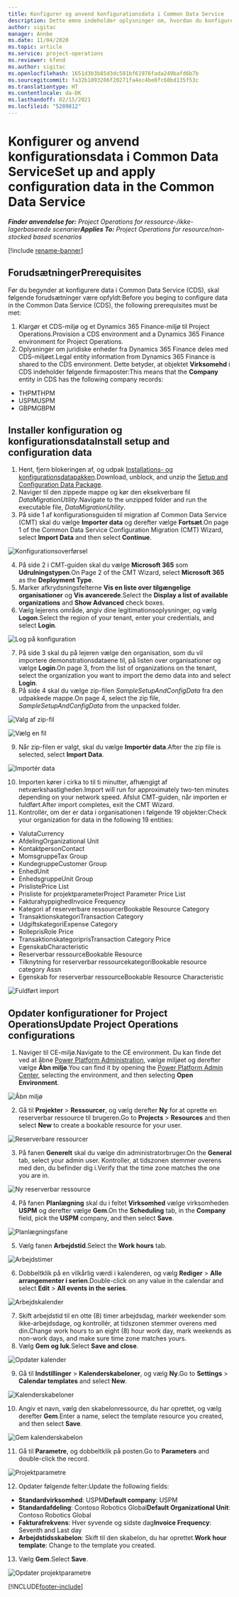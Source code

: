 ```yaml
---
title: Konfigurer og anvend konfigurationsdata i Common Data Service
description: Dette emne indeholder oplysninger om, hvordan du konfigurerer og anvender demonstrationskonfiguration og konfigurationsdata i Project Operations.
author: sigitac
manager: Annbe
ms.date: 11/04/2020
ms.topic: article
ms.service: project-operations
ms.reviewer: kfend
ms.author: sigitac
ms.openlocfilehash: 1651d3b3b85d3dc581bf61976fada249bafd6b7b
ms.sourcegitcommit: fa32b1893286f20271fa4ec4be8fc68bd135f53c
ms.translationtype: HT
ms.contentlocale: da-DK
ms.lasthandoff: 02/15/2021
ms.locfileid: "5289812"
---
```

# <a name="set-up-and-apply-configuration-data-in-the-common-data-service"></a><span data-ttu-id="d461a-103">Konfigurer og anvend konfigurationsdata i Common Data Service</span><span class="sxs-lookup"><span data-stu-id="d461a-103">Set up and apply configuration data in the Common Data Service</span></span> 

<span data-ttu-id="d461a-104">_**Finder anvendelse for:** Project Operations for ressource-/ikke-lagerbaserede scenarier_</span><span class="sxs-lookup"><span data-stu-id="d461a-104">_**Applies To:** Project Operations for resource/non-stocked based scenarios_</span></span>

[!include [rename-banner](~/includes/cc-data-platform-banner.md)]

## <a name="prerequisites"></a><span data-ttu-id="d461a-105">Forudsætninger</span><span class="sxs-lookup"><span data-stu-id="d461a-105">Prerequisites</span></span>

<span data-ttu-id="d461a-106">Før du begynder at konfigurere data i Common Data Service (CDS), skal følgende forudsætninger være opfyldt:</span><span class="sxs-lookup"><span data-stu-id="d461a-106">Before you beging to configure data in the Common Data Service (CDS), the following prerequisites must be met:</span></span>

1.  <span data-ttu-id="d461a-107">Klargør et CDS-miljø og et Dynamics 365 Finance-miljø til Project Operations.</span><span class="sxs-lookup"><span data-stu-id="d461a-107">Provision a CDS environment and a Dynamics 365 Finance environment for Project Operations.</span></span>
2.  <span data-ttu-id="d461a-108">Oplysninger om juridiske enheder fra Dynamics 365 Finance deles med CDS-miljøet.</span><span class="sxs-lookup"><span data-stu-id="d461a-108">Legal entity information from Dynamics 365 Finance is shared to the CDS environment.</span></span> <span data-ttu-id="d461a-109">Dette betyder, at objektet **Virksomehd** i CDS indeholder følgende firmaposter:</span><span class="sxs-lookup"><span data-stu-id="d461a-109">This means that the **Company** entity in CDS has the following company records:</span></span>
  - <span data-ttu-id="d461a-110">THPM</span><span class="sxs-lookup"><span data-stu-id="d461a-110">THPM</span></span>
  - <span data-ttu-id="d461a-111">USPM</span><span class="sxs-lookup"><span data-stu-id="d461a-111">USPM</span></span>
  - <span data-ttu-id="d461a-112">GBPM</span><span class="sxs-lookup"><span data-stu-id="d461a-112">GBPM</span></span>

## <a name="install-setup-and-configuration-data"></a><span data-ttu-id="d461a-113">Installer konfiguration og konfigurationsdata</span><span class="sxs-lookup"><span data-stu-id="d461a-113">Install setup and configuration data</span></span>

1. <span data-ttu-id="d461a-114">Hent, fjern blokeringen af, og udpak [Installations- og konfigurationsdatapakken](https://download.microsoft.com/download/1/3/4/1349369c-6209-42b7-b3b4-5be0e67cacd8/ProjOpsSampleSetupData-%20Integrated%20UR1.zip).</span><span class="sxs-lookup"><span data-stu-id="d461a-114">Download, unblock, and unzip the [Setup and Configuration Data Package](https://download.microsoft.com/download/1/3/4/1349369c-6209-42b7-b3b4-5be0e67cacd8/ProjOpsSampleSetupData-%20Integrated%20UR1.zip).</span></span>
2. <span data-ttu-id="d461a-115">Naviger til den zippede mappe og kør den eksekverbare fil *DataMigrationUtility*.</span><span class="sxs-lookup"><span data-stu-id="d461a-115">Navigate to the unzipped folder and run the executable file, *DataMigrationUtility*.</span></span>
3. <span data-ttu-id="d461a-116">På side 1 af konfigurationsguiden til migration af Common Data Service (CMT) skal du vælge **Importer data** og derefter vælge **Fortsæt**.</span><span class="sxs-lookup"><span data-stu-id="d461a-116">On page 1 of the Common Data Service Configuration Migration (CMT) Wizard, select **Import Data** and then select **Continue**.</span></span>

![Konfigurationsoverførsel](./media/1ConfigurationMigration.png)

4. <span data-ttu-id="d461a-118">På side 2 i CMT-guiden skal du vælge **Microsoft 365** som **Udrulningstypen**.</span><span class="sxs-lookup"><span data-stu-id="d461a-118">On Page 2 of the CMT Wizard, select **Microsoft 365** as the **Deployment Type**.</span></span>
5. <span data-ttu-id="d461a-119">Marker afkrydsningsfelterne **Vis en liste over tilgængelige organisationer** og **Vis avancerede**.</span><span class="sxs-lookup"><span data-stu-id="d461a-119">Select the **Display a list of available organizations** and **Show Advanced** check boxes.</span></span>
6. <span data-ttu-id="d461a-120">Vælg lejerens område, angiv dine legitimationsoplysninger, og vælg **Logon**.</span><span class="sxs-lookup"><span data-stu-id="d461a-120">Select the region of your tenant, enter your credentials, and select **Login**.</span></span>

![Log på konfiguration](./media/2ConfigurationSignin.png)

7. <span data-ttu-id="d461a-122">På side 3 skal du på lejeren vælge den organisation, som du vil importere demonstrationsdataene til, på listen over organisationer og vælge **Login**.</span><span class="sxs-lookup"><span data-stu-id="d461a-122">On page 3, from the list of organizations on the tenant, select the organization you want to import the demo data into and select **Login**.</span></span>
8. <span data-ttu-id="d461a-123">På side 4 skal du vælge zip-filen *SampleSetupAndConfigData* fra den udpakkede mappe.</span><span class="sxs-lookup"><span data-stu-id="d461a-123">On page 4, select the zip file, *SampleSetupAndConfigData* from the unpacked folder.</span></span>

![Valg af zip-fil](./media/3ZipFile.png)

![Vælg en fil](./media/4SelectAFile.png)

9. <span data-ttu-id="d461a-126">Når zip-filen er valgt, skal du vælge **Importér data**.</span><span class="sxs-lookup"><span data-stu-id="d461a-126">After the zip file is selected, select **Import Data**.</span></span>

![Importér data](./media/5ImportData.png)

10. <span data-ttu-id="d461a-128">Importen kører i cirka to til ti minutter, afhængigt af netværkshastigheden.</span><span class="sxs-lookup"><span data-stu-id="d461a-128">Import will run for approximately two-ten minutes depending on your network speed.</span></span> <span data-ttu-id="d461a-129">Afslut CMT-guiden, når importen er fuldført.</span><span class="sxs-lookup"><span data-stu-id="d461a-129">After import completes, exit the CMT Wizard.</span></span> 
11. <span data-ttu-id="d461a-130">Kontrollér, om der er data i organisationen i følgende 19 objekter:</span><span class="sxs-lookup"><span data-stu-id="d461a-130">Check your organization for data in the following 19 entities:</span></span>

  - <span data-ttu-id="d461a-131">Valuta</span><span class="sxs-lookup"><span data-stu-id="d461a-131">Currency</span></span>
  - <span data-ttu-id="d461a-132">Afdeling</span><span class="sxs-lookup"><span data-stu-id="d461a-132">Organizational Unit</span></span>
  - <span data-ttu-id="d461a-133">Kontaktperson</span><span class="sxs-lookup"><span data-stu-id="d461a-133">Contact</span></span>
  - <span data-ttu-id="d461a-134">Momsgruppe</span><span class="sxs-lookup"><span data-stu-id="d461a-134">Tax Group</span></span>
  - <span data-ttu-id="d461a-135">Kundegruppe</span><span class="sxs-lookup"><span data-stu-id="d461a-135">Customer Group</span></span>
  - <span data-ttu-id="d461a-136">Enhed</span><span class="sxs-lookup"><span data-stu-id="d461a-136">Unit</span></span>
  - <span data-ttu-id="d461a-137">Enhedsgruppe</span><span class="sxs-lookup"><span data-stu-id="d461a-137">Unit Group</span></span>
  - <span data-ttu-id="d461a-138">Prisliste</span><span class="sxs-lookup"><span data-stu-id="d461a-138">Price List</span></span>
  - <span data-ttu-id="d461a-139">Prisliste for projektparameter</span><span class="sxs-lookup"><span data-stu-id="d461a-139">Project Parameter Price List</span></span>
  - <span data-ttu-id="d461a-140">Fakturahyppighed</span><span class="sxs-lookup"><span data-stu-id="d461a-140">Invoice Frequency</span></span>
  - <span data-ttu-id="d461a-141">Kategori af reserverbare ressourcer</span><span class="sxs-lookup"><span data-stu-id="d461a-141">Bookable Resource Category</span></span>
  - <span data-ttu-id="d461a-142">Transaktionskategori</span><span class="sxs-lookup"><span data-stu-id="d461a-142">Transaction Category</span></span>
  - <span data-ttu-id="d461a-143">Udgiftskategori</span><span class="sxs-lookup"><span data-stu-id="d461a-143">Expense Category</span></span>
  - <span data-ttu-id="d461a-144">Rollepris</span><span class="sxs-lookup"><span data-stu-id="d461a-144">Role Price</span></span>
  - <span data-ttu-id="d461a-145">Transaktionskategoripris</span><span class="sxs-lookup"><span data-stu-id="d461a-145">Transaction Category Price</span></span>
  - <span data-ttu-id="d461a-146">Egenskab</span><span class="sxs-lookup"><span data-stu-id="d461a-146">Characteristic</span></span>
  - <span data-ttu-id="d461a-147">Reserverbar ressource</span><span class="sxs-lookup"><span data-stu-id="d461a-147">Bookable Resource</span></span>
  - <span data-ttu-id="d461a-148">Tilknytning for reserverbar ressourcekategori</span><span class="sxs-lookup"><span data-stu-id="d461a-148">Bookable resource category Assn</span></span>
  - <span data-ttu-id="d461a-149">Egenskab for reserverbar ressource</span><span class="sxs-lookup"><span data-stu-id="d461a-149">Bookable Resource Characteristic</span></span>

![Fuldført import](./media/6CompleteImport.png)

## <a name="update-project-operations-configurations"></a><span data-ttu-id="d461a-151">Opdater konfigurationer for Project Operations</span><span class="sxs-lookup"><span data-stu-id="d461a-151">Update Project Operations configurations</span></span>

1. <span data-ttu-id="d461a-152">Naviger til CE-miljø.</span><span class="sxs-lookup"><span data-stu-id="d461a-152">Navigate to the CE environment.</span></span> <span data-ttu-id="d461a-153">Du kan finde det ved at åbne [Power Platform Administration](https://admin.powerplatform.microsoft.com/environments), vælge miljøet og derefter vælge **Åbn miljø**.</span><span class="sxs-lookup"><span data-stu-id="d461a-153">You can find it by opening the [Power Platform Admin Center](https://admin.powerplatform.microsoft.com/environments), selecting the environment, and then selecting **Open Environment**.</span></span> 

![Åbn miljø](./media/7OpenEnvironment.png)

2. <span data-ttu-id="d461a-155">Gå til **Projekter** > **Ressourcer**, og vælg derefter **Ny** for at oprette en reserverbar ressource til brugeren.</span><span class="sxs-lookup"><span data-stu-id="d461a-155">Go to **Projects** > **Resources** and then select **New** to create a bookable resource for your user.</span></span>

![Reserverbare ressourcer](./media/8BookableResources.png)

3. <span data-ttu-id="d461a-157">På fanen **Generelt** skal du vælge din administratorbruger.</span><span class="sxs-lookup"><span data-stu-id="d461a-157">On the **General** tab, select your admin user.</span></span> <span data-ttu-id="d461a-158">Kontroller, at tidszonen stemmer overens med den, du befinder dig i.</span><span class="sxs-lookup"><span data-stu-id="d461a-158">Verify that the time zone matches the one you are in.</span></span> 

![Ny reserverbar ressource](./media/9NewBookableResource.png)

4. <span data-ttu-id="d461a-160">På fanen **Planlægning** skal du i feltet **Virksomhed** vælge virksomheden **USPM** og derefter vælge **Gem**.</span><span class="sxs-lookup"><span data-stu-id="d461a-160">On the **Scheduling** tab, in the **Company** field, pick the **USPM** company, and then select **Save**.</span></span> 

![Planlægningsfane](./media/10SchedulingTab.png)

5. <span data-ttu-id="d461a-162">Vælg fanen **Arbejdstid**.</span><span class="sxs-lookup"><span data-stu-id="d461a-162">Select the **Work hours** tab.</span></span>  

![Arbejdstimer](./media/11WorkHours.png)

6. <span data-ttu-id="d461a-164">Dobbeltklik på en vilkårlig værdi i kalenderen, og vælg **Rediger** > **Alle arrangementer i serien**.</span><span class="sxs-lookup"><span data-stu-id="d461a-164">Double-click on any value in the calendar and select **Edit** > **All events in the series**.</span></span> 

![Arbejdskalender](./media/12WorkCalendar.png)

7. <span data-ttu-id="d461a-166">Skift arbejdstid til en otte (8) timer arbejdsdag, markér weekender som ikke-arbejdsdage, og kontrollér, at tidszonen stemmer overens med din.</span><span class="sxs-lookup"><span data-stu-id="d461a-166">Change work hours to an eight (8) hour work day, mark weekends as non-work days, and make sure time zone matches yours.</span></span> 
8. <span data-ttu-id="d461a-167">Vælg **Gem og luk**.</span><span class="sxs-lookup"><span data-stu-id="d461a-167">Select **Save and close**.</span></span>

![Opdater kalender](./media/13UpdateCalendar.png)

9. <span data-ttu-id="d461a-169">Gå til **Indstillinger** > **Kalenderskabeloner**, og vælg **Ny**.</span><span class="sxs-lookup"><span data-stu-id="d461a-169">Go to **Settings** > **Calendar templates** and select **New**.</span></span>
 
 ![Kalenderskabeloner](./media/14CalendarTemplates.png)
 
 10. <span data-ttu-id="d461a-171">Angiv et navn, vælg den skabelonressource, du har oprettet, og vælg derefter **Gem**.</span><span class="sxs-lookup"><span data-stu-id="d461a-171">Enter a name, select the template resource you created, and then select **Save**.</span></span> 
 
 ![Gem kalenderskabelon](./media/15SaveCalendarTemplate.png)
 
 11. <span data-ttu-id="d461a-173">Gå til **Parametre**, og dobbeltklik på posten.</span><span class="sxs-lookup"><span data-stu-id="d461a-173">Go to **Parameters** and double-click the record.</span></span> 
 
 ![Projektparametre](./media/16ProjectParameters.png)
 
12. <span data-ttu-id="d461a-175">Opdater følgende felter:</span><span class="sxs-lookup"><span data-stu-id="d461a-175">Update the following fields:</span></span>

 - <span data-ttu-id="d461a-176">**Standardvirksomhed**: USPM</span><span class="sxs-lookup"><span data-stu-id="d461a-176">**Default company**: USPM</span></span>
 - <span data-ttu-id="d461a-177">**Standardafdeling**: Contoso Robotics Global</span><span class="sxs-lookup"><span data-stu-id="d461a-177">**Default Organizational Unit**: Contoso Robotics Global</span></span>
 - <span data-ttu-id="d461a-178">**Fakturafrekvens**: Hver syvende og sidste dag</span><span class="sxs-lookup"><span data-stu-id="d461a-178">**Invoice Frequency**: Seventh and Last day</span></span>
 - <span data-ttu-id="d461a-179">**Arbejdstidsskabelon**: Skift til den skabelon, du har oprettet.</span><span class="sxs-lookup"><span data-stu-id="d461a-179">**Work hour template**: Change to the template you created.</span></span>

13. <span data-ttu-id="d461a-180">Vælg **Gem**.</span><span class="sxs-lookup"><span data-stu-id="d461a-180">Select **Save**.</span></span> 

![Opdater projektparametre](./media/17UpdatedProjectParameters.png)


[!INCLUDE[footer-include](../includes/footer-banner.md)]